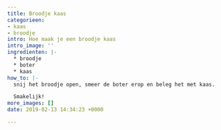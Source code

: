 ```yaml
---
title: Broodje kaas
categorieen:
- kaas
- broodje
intro: Hoe maak je een broodje kaas
intro_image: ''
ingredienten: |-
  * broodje
  * boter
  * kaas
how_to: |-
  snij het broodje open, smeer de boter erop en beleg het met kaas.

  Smakelijk!
more_images: []
date: 2019-02-13 14:34:23 +0000

---
```

